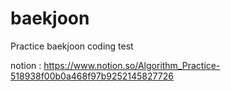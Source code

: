 # baekjoon
Practice baekjoon coding test

notion : https://www.notion.so/Algorithm_Practice-518938f00b0a468f97b9252145827726
